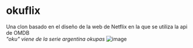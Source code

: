 # okuflix
Una clon basado en el diseño de la web de Netflix en la que se utiliza la api de OMDB  <br/>
_"oku" viene de la serie argentina okupas_
![image](https://user-images.githubusercontent.com/66080281/102665308-6eb73400-4163-11eb-8b28-1bfd6d258b11.png)
